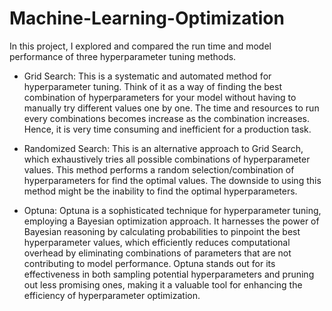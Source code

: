 # Machine-Learning-Optimization

In this project, I explored and compared the run time and model performance of three hyperparameter tuning methods.

* Grid Search: This is a systematic and automated method for hyperparameter tuning. Think of it as a way of finding the best combination of hyperparameters for your model without having to manually try different values one by one. The time and resources to run every combinations becomes increase as the combination increases. Hence, it is very time consuming and inefficient for a production task. 

* Randomized Search: This is an alternative approach to Grid Search, which exhaustively tries all possible combinations of hyperparameter values. This method performs a random selection/combination of hyperparameters for find the optimal values. The downside to using this method might be the inability to find the optimal hyperparameters. 

* Optuna:  Optuna is a sophisticated technique for hyperparameter tuning, employing a Bayesian optimization approach. It harnesses the power of Bayesian reasoning by calculating probabilities to pinpoint the best hyperparameter values, which efficiently reduces computational overhead by eliminating combinations of parameters that are not contributing to model performance. Optuna stands out for its effectiveness in both sampling potential hyperparameters and pruning out less promising ones, making it a valuable tool for enhancing the efficiency of hyperparameter optimization. 
